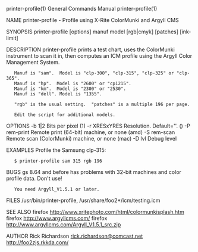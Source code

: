 printer-profile(1)                                                                      General Commands Manual                                                                     printer-profile(1)

NAME
       printer-profile - Profile using X-Rite ColorMunki and Argyll CMS

SYNOPSIS
       printer-profile [options] manuf model [rgb|cmyk] [patches] [ink-limit]

DESCRIPTION
       printer-profile prints a test chart, uses the ColorMunki instrument to scan it in, then computes an ICM profile using the Argyll Color Management System.

       Manuf is "sam".  Model is "clp-300", "clp-315", "clp-325" or "clp-365".
       Manuf is "hp".  Model is "2600" or "cp1215".
       Manuf is "km".  Model is "2300" or "2530".
       Manuf is "dell". Model is "1355".

       "rgb" is the usual setting.  "patches" is a multiple 196 per page.

       Edit the script for additional models.

OPTIONS
           -b 1|2        Bits per pixel (1)
           -r XRESxYRES  Resolution. Default=''. ()
           -P rem-print  Remote print (64-bit) machine, or none (amd)
           -S rem-scan   Remote scan (ColorMunki) machine, or none (mac)
           -D lvl        Debug level

EXAMPLES
       Profile the Samsung clp-315:

       $ printer-profile sam 315 rgb 196

BUGS
       gs 8.64 and before has problems with 32-bit machines and color profile data.  Don't use!

       You need Argyll_V1.5.1 or later.

FILES
       /usr/bin/printer-profile, /usr/share/foo2*/icm/testing.icm

SEE ALSO
       firefox http://www.xritephoto.com/html/colormunkisplash.htm
       firefox http://www.argyllcms.com/
       firefox http://www.argyllcms.com/Argyll_V1.5.1_src.zip

AUTHOR
       Rick Richardson <rick.richardson@comcast.net>
       http://foo2zjs.rkkda.com/


